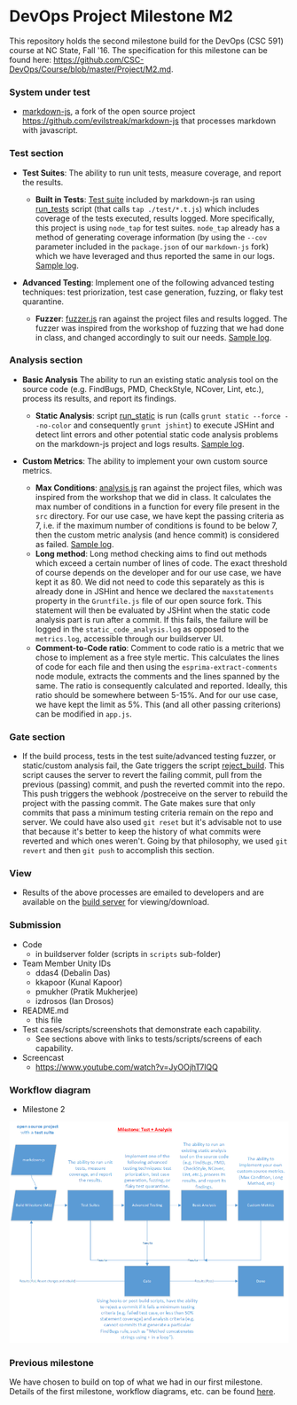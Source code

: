 # DevOps Project Milestone M2
This repository holds the second milestone build for the DevOps (CSC 591) course at NC State, Fall '16. The specification for this milestone can be found here: https://github.com/CSC-DevOps/Course/blob/master/Project/M2.md.

### System under test
* [markdown-js](https://github.com/wddlz/markdown-js), a fork of the open source project https://github.com/evilstreak/markdown-js that processes markdown with javascript.

### Test section
* **Test Suites**: The ability to run unit tests, measure coverage, and report the results.
  * **Built in Tests**: [Test suite](https://github.com/wddlz/markdown-js/tree/master/test) included by markdown-js ran using [run_tests](https://github.com/debalin/devops-ci-pipeline/blob/milestone2/buildserver/scripts/run_tests.sh) script (that calls ```tap ./test/*.t.js```) which includes coverage of the tests executed, results logged. More specifically, this project is using `node_tap` for test suites. `node_tap` already has a method of generating coverage information (by using the `--cov` parameter included in the `package.json` of our `markdown-js` fork) which we have leveraged and thus reported the same in our logs. [Sample log](https://github.com/debalin/devops-ci-pipeline/blob/milestone2/screens/samples/SAMPLE_test.log.txt).

* **Advanced Testing**: Implement one of the following advanced testing techniques: test priorization, test case generation, fuzzing, or flaky test quarantine.
  * **Fuzzer**: [fuzzer.js](https://github.com/debalin/devops-ci-pipeline/blob/milestone2/buildserver/fuzzer.js) ran against the project files and results logged. The fuzzer was inspired from the workshop of fuzzing that we had done in class, and changed accordingly to suit our needs. [Sample log](https://github.com/debalin/devops-ci-pipeline/blob/milestone2/screens/samples/SAMPLE_fuzzingTest.log.txt).

### Analysis section
* **Basic Analysis** The ability to run an existing static analysis tool on the source code (e.g. FindBugs, PMD, CheckStyle, NCover, Lint, etc.), process its results, and report its findings.
  * **Static Analysis**: script [run_static](https://github.com/debalin/devops-ci-pipeline/blob/milestone2/buildserver/scripts/run_static.sh) is run (calls ```grunt static --force --no-color``` and consequently ```grunt jshint```) to execute JSHint and detect lint errors and other potential static code analysis problems on the markdown-js project and logs results. [Sample log](https://github.com/debalin/devops-ci-pipeline/blob/milestone2/screens/samples/SAMPLE_staticAnalysis.log.txt).

* **Custom Metrics**: The ability to implement your own custom source metrics.
   * **Max Conditions**: [analysis.js](https://github.com/debalin/devops-ci-pipeline/blob/milestone2/buildserver/analysis.js) ran against the project files, which was inspired from the workshop that we did in class. It calculates the max number of conditions in a function for every file present in the `src` directory. For our use case, we have kept the passing criteria as 7, i.e. if the maximum number of conditions is found to be below 7, then the custom metric analysis (and hence commit) is considered as failed. [Sample log](https://github.com/debalin/devops-ci-pipeline/blob/milestone2/screens/samples/SAMPLE_customMetrics.log.txt).
   * **Long method**: Long method checking aims to find out methods which exceed a certain number of lines of code. The exact threshold of course depends on the developer and for our use case, we have kept it as 80. We did not need to code this separately as this is already done in JSHint and hence we declared the `maxstatements` property in the `Gruntfile.js` file of our open source fork. This statement will then be evaluated by JSHint when the static code analysis part is run after a commit. If this fails, the failure will be logged in the `static_code_analysis.log` as opposed to the `metrics.log`, accessible through our buildserver UI.
   * **Comment-to-Code ratio**: Comment to code ratio is a metric that we chose to implement as a free style mertic. This calculates the lines of code for each file and then using the `esprima-extract-comments` node module, extracts the comments and the lines spanned by the same. The ratio is consequently calculated and reported. Ideally, this ratio should be somewhere between 5-15%. And for our use case, we have kept the limit as 5%. This (and all other passing criterions) can be modified in `app.js`. 

### Gate section
* If the build process, tests in the test suite/advanced testing fuzzer, or static/custom analysis fail, the Gate triggers the script [reject_build](https://github.com/debalin/devops-ci-pipeline/blob/milestone2/buildserver/scripts/reject_build.sh). This script causes the server to revert the failing commit, pull from the previous (passing) commit, and push the reverted commit into the repo. This push triggers the webhook /postreceive on the server to rebuild the project with the passing commit. The Gate makes sure that only commits that pass a minimum testing criteria remain on the repo and server. We could have also used `git reset` but it's advisable not to use that because it's better to keep the history of what commits were reverted and which ones weren't. Going by that philosophy, we used `git revert` and then `git push` to accomplish this section. 

### View
* Results of the above processes are emailed to developers and are available on the [build server](http://54.191.99.255:3000/) for viewing/download.

### Submission
- Code
  - in buildserver folder (scripts in `scripts` sub-folder)
- Team Member Unity IDs
  - ddas4 (Debalin Das)
  - kkapoor (Kunal Kapoor)
  - pmukher (Pratik Mukherjee)
  - izdrosos (Ian Drosos)
- README.md 
  - this file
- Test cases/scripts/screenshots that demonstrate each capability.
  - See sections above with links to tests/scripts/screens of each capability.
- Screencast
  - https://www.youtube.com/watch?v=JyOOjhT7lQQ
  
### Workflow diagram
 - Milestone 2
  <img src="https://github.com/debalin/devops-ci-pipeline/blob/milestone2/screens/DrawingM2Arch.png" width="700"/>
  
### Previous milestone

We have chosen to build on top of what we had in our first milestone. Details of the first milestone, workflow diagrams, etc. can be found [here](https://github.com/debalin/devops-ci-pipeline/blob/master/README.md).

